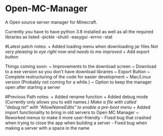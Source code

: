 # Open-MC-Manager
A Open source server manager for Minecraft.

Currently you have to have python 3.8 installed as well as all the required libraries as listed
-pickle
-shutil
-easygui
-errno
-stat

#Latest patch notes:
\+ Added loading menu when downloading jar files
  *Not very pleasing to eye right now and needs to me improved*
\+ Add export button

Things coming soon:
  \~ Improvements to the download screen
  \~ Download to a exe version so you don't have download libraries
  \~ Export Button
  \~ Complete restructuring of the code for easier development
  \~ Mac/Linux version (Probably not coming for a while.)
  \~ Option to keep the manager open after starting a server

#Previous Path notes:
  \+ Added rename function
  \+ Added debug mode (Currently only allows you to edit names.)
      *Make a file with called "debug.txt" with "AllowNameEdits" to enable a pre-boot menu*
  \+ Added import functionality to bring in old servers to Open MC Manager
  \~ Reworked menus to make it more user-friendly
  \- Fixed bug that crashed when trying to close the app when building a server
  \- Fixed bug when making a server with a space in the name
